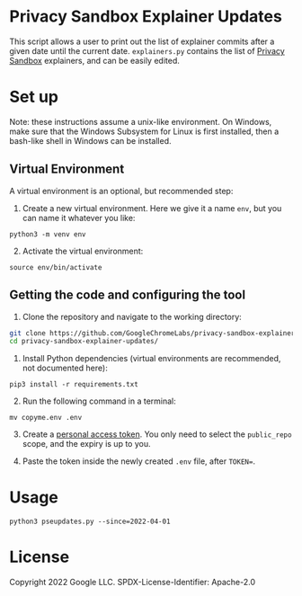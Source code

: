 # Privacy Sandbox Explainer Updates

This script allows a user to print out the list of explainer commits
after a given date until the current date. `explainers.py` contains the
list of [Privacy Sandbox](https://privacysandbox.com/) explainers, and
can be easily edited.

# Set up

Note: these instructions assume a unix-like environment. On Windows, make
sure that the Windows Subsystem for Linux is first installed, then a
bash-like shell in Windows can be installed.

## Virtual Environment

A virtual environment is an optional, but recommended step:

1. Create a new virtual environment. Here we give it a name `env`, but
you can name it whatever you like:

`python3 -m venv env`

2. Activate the virtual environment:

`source env/bin/activate`

## Getting the code and configuring the tool

1. Clone the repository and navigate to the working directory:

```bash
git clone https://github.com/GoogleChromeLabs/privacy-sandbox-explainer-updates.git
cd privacy-sandbox-explainer-updates/
```

1. Install Python dependencies (virtual environments are recommended,
not documented here):

`pip3 install -r requirements.txt`

2. Run the following command in a terminal:

`mv copyme.env .env`

3. Create a [personal access token](https://github.com/settings/tokens).
You only need to select the `public_repo` scope, and the expiry is up to
you.

4. Paste the token inside the newly created `.env` file, after `TOKEN=`.

# Usage

`python3 pseupdates.py --since=2022-04-01`

# License

Copyright 2022 Google LLC.
SPDX-License-Identifier: Apache-2.0
